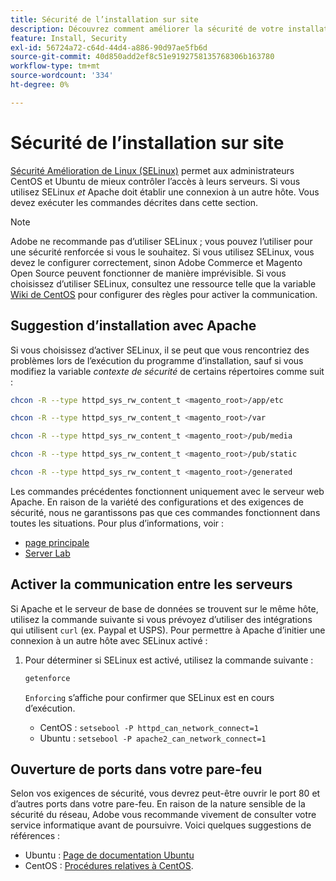 ```yaml
---
title: Sécurité de l’installation sur site
description: Découvrez comment améliorer la sécurité de votre installation sur site Adobe Commerce ou Magento Open Source.
feature: Install, Security
exl-id: 56724a72-c64d-44d4-a886-90d97ae5fb6d
source-git-commit: 40d850add2ef8c51e9192758135768306b163780
workflow-type: tm+mt
source-wordcount: '334'
ht-degree: 0%

---
```


# Sécurité de l’installation sur site

[Sécurité Amélioration de Linux (SELinux)](https://selinuxproject.org/page/Main_Page) permet aux administrateurs CentOS et Ubuntu de mieux contrôler l’accès à leurs serveurs. Si vous utilisez SELinux *et* Apache doit établir une connexion à un autre hôte. Vous devez exécuter les commandes décrites dans cette section.

>[!NOTE]
>
>Adobe ne recommande pas d’utiliser SELinux ; vous pouvez l’utiliser pour une sécurité renforcée si vous le souhaitez. Si vous utilisez SELinux, vous devez le configurer correctement, sinon Adobe Commerce et Magento Open Source peuvent fonctionner de manière imprévisible. Si vous choisissez d’utiliser SELinux, consultez une ressource telle que la variable [Wiki de CentOS](https://wiki.centos.org/HowTos/SELinux) pour configurer des règles pour activer la communication.

## Suggestion d’installation avec Apache

Si vous choisissez d’activer SELinux, il se peut que vous rencontriez des problèmes lors de l’exécution du programme d’installation, sauf si vous modifiez la variable *contexte de sécurité* de certains répertoires comme suit :

```bash
chcon -R --type httpd_sys_rw_content_t <magento_root>/app/etc
```

```bash
chcon -R --type httpd_sys_rw_content_t <magento_root>/var
```

```bash
chcon -R --type httpd_sys_rw_content_t <magento_root>/pub/media
```

```bash
chcon -R --type httpd_sys_rw_content_t <magento_root>/pub/static
```

```bash
chcon -R --type httpd_sys_rw_content_t <magento_root>/generated
```

Les commandes précédentes fonctionnent uniquement avec le serveur web Apache. En raison de la variété des configurations et des exigences de sécurité, nous ne garantissons pas que ces commandes fonctionnent dans toutes les situations. Pour plus d’informations, voir :

* [page principale](https://linux.die.net/man/8/httpd_selinux)
* [Server Lab](https://www.serverlab.ca/tutorials/linux/web-servers-linux/configuring-selinux-policies-for-apache-web-servers/)

## Activer la communication entre les serveurs

Si Apache et le serveur de base de données se trouvent sur le même hôte, utilisez la commande suivante si vous prévoyez d’utiliser des intégrations qui utilisent `curl` (ex. Paypal et USPS).
Pour permettre à Apache d’initier une connexion à un autre hôte avec SELinux activé :

1. Pour déterminer si SELinux est activé, utilisez la commande suivante :

   ```bash
   getenforce
   ```

   `Enforcing` s’affiche pour confirmer que SELinux est en cours d’exécution.

   * CentOS : `setsebool -P httpd_can_network_connect=1`
   * Ubuntu : `setsebool -P apache2_can_network_connect=1`

## Ouverture de ports dans votre pare-feu

Selon vos exigences de sécurité, vous devrez peut-être ouvrir le port 80 et d’autres ports dans votre pare-feu. En raison de la nature sensible de la sécurité du réseau, Adobe vous recommande vivement de consulter votre service informatique avant de poursuivre. Voici quelques suggestions de références :

* Ubuntu : [Page de documentation Ubuntu](https://help.ubuntu.com/community/IptablesHowTo)
* CentOS : [Procédures relatives à CentOS](https://wiki.centos.org/HowTos%282f%29Network%282f%29IPTables.html).
